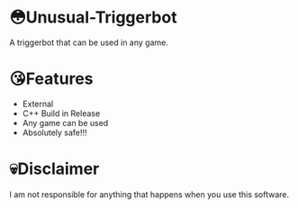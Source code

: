 # 😳Unusual-Triggerbot
A triggerbot that can be used in any game.
# 😘Features
- External
- C++ Build in Release
- Any game can be used
- Absolutely safe!!!
# 💀Disclaimer
I am not responsible for anything that happens when you use this software.

